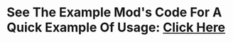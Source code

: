 # See The Example Mod's Code For A Quick Example Of Usage: [Click Here](https://github.com/PlagueVRC/PlagueButtonAPI/blob/beta-ui/PlagueButtonAPI/ExampleButtonAPIUsage/ExampleButtonAPIUsageMain.cs#L31)
